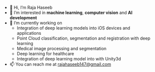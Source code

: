 - 👋 Hi, I’m Raja Haseeb
- 👀 I’m interested in **machine learning**, **computer vision** and **AI development**
- 🌱 I’m currently working on 
  * Integration of deep learning models into iOS devices and applications
  * Point Cloud classification, segmentation and registration with deep learning
  * Medical image processing and segmentation
  * Deep learning for healthcare
  * Integration of deep learning model into with Unity3d
- 📫 You can reach me at rajahaseeb147@gmail.com

<!---
rajahaseeb147/rajahaseeb147 is a ✨ special ✨ repository because its `README.md` (this file) appears on your GitHub profile.
You can click the Preview link to take a look at your changes.
--->
